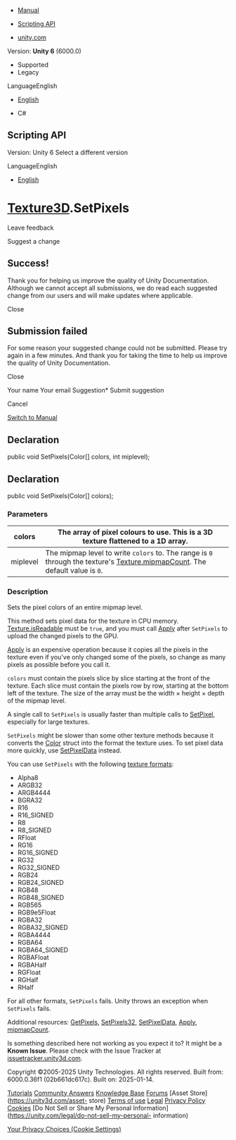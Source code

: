 [ ]()

  * [Manual](../Manual/index.html)
  * [Scripting API](../ScriptReference/index.html)

  * [unity.com](https://unity.com/)

Version: **Unity 6** (6000.0)

  * Supported
  * Legacy

LanguageEnglish

  * [English]()

  * C#

[ ](https://docs.unity3d.com)

## Scripting API

Version: Unity 6 Select a different version

LanguageEnglish

  * [English]()

#  [Texture3D](Texture3D.html).SetPixels

Leave feedback

Suggest a change

## Success!

Thank you for helping us improve the quality of Unity Documentation. Although
we cannot accept all submissions, we do read each suggested change from our
users and will make updates where applicable.

Close

## Submission failed

For some reason your suggested change could not be submitted. Please <a>try
again</a> in a few minutes. And thank you for taking the time to help us
improve the quality of Unity Documentation.

Close

Your name Your email Suggestion* Submit suggestion

Cancel

[Switch to Manual](../Manual/class-Texture3D.html "Go to Texture3D Component
in the Manual")

## Declaration

public void SetPixels(Color[] colors, int miplevel);

## Declaration

public void SetPixels(Color[] colors);

### Parameters

colors | The array of pixel colours to use. This is a 3D texture flattened to a 1D array.  
---|---  
miplevel | The mipmap level to write `colors` to. The range is `0` through the texture's [Texture.mipmapCount](Texture-mipmapCount.html). The default value is `0`.  
  
### Description

Sets the pixel colors of an entire mipmap level.

This method sets pixel data for the texture in CPU memory.
[Texture.isReadable](Texture-isReadable.html) must be `true`, and you must
call [Apply](Texture3D.Apply.html) after `SetPixels` to upload the changed
pixels to the GPU.  
  
[Apply](Texture3D.Apply.html) is an expensive operation because it copies all
the pixels in the texture even if you've only changed some of the pixels, so
change as many pixels as possible before you call it.  
  
`colors` must contain the pixels slice by slice starting at the front of the
texture. Each slice must contain the pixels row by row, starting at the bottom
left of the texture. The size of the array must be the width × height × depth
of the mipmap level.  
  
A single call to `SetPixels` is usually faster than multiple calls to
[SetPixel](Texture3D.SetPixel.html), especially for large textures.  
  
`SetPixels` might be slower than some other texture methods because it
converts the [Color](Color.html) struct into the format the texture uses. To
set pixel data more quickly, use [SetPixelData](Texture3D.SetPixelData.html)
instead.  
  
You can use `SetPixels` with the following [texture
formats](TextureFormat.html):

  * Alpha8
  * ARGB32
  * ARGB4444
  * BGRA32
  * R16
  * R16_SIGNED
  * R8
  * R8_SIGNED
  * RFloat
  * RG16
  * RG16_SIGNED
  * RG32
  * RG32_SIGNED
  * RGB24
  * RGB24_SIGNED
  * RGB48
  * RGB48_SIGNED
  * RGB565
  * RGB9e5Float
  * RGBA32
  * RGBA32_SIGNED
  * RGBA4444
  * RGBA64
  * RGBA64_SIGNED
  * RGBAFloat
  * RGBAHalf
  * RGFloat
  * RGHalf
  * RHalf

For all other formats, `SetPixels` fails. Unity throws an exception when
`SetPixels` fails.  
  
Additional resources: [GetPixels](Texture3D.GetPixels.html),
[SetPixels32](Texture3D.SetPixels32.html),
[SetPixelData](Texture3D.SetPixelData.html), [Apply](Texture3D.Apply.html),
[mipmapCount](Texture-mipmapCount.html).

Is something described here not working as you expect it to? It might be a
**Known Issue**. Please check with the Issue Tracker at
[issuetracker.unity3d.com](https://issuetracker.unity3d.com).

Copyright ©2005-2025 Unity Technologies. All rights reserved. Built from:
6000.0.36f1 (02b661dc617c). Built on: 2025-01-14.

[Tutorials](https://unity3d.com/learn) [Community
Answers](https://answers.unity3d.com) [Knowledge
Base](https://support.unity3d.com/hc/en-us)
[Forums](https://forum.unity3d.com) [Asset Store](https://unity3d.com/asset-
store) [Terms of use](https://docs.unity3d.com/Manual/TermsOfUse.html)
[Legal](https://unity.com/legal) [Privacy
Policy](https://unity.com/legal/privacy-policy)
[Cookies](https://unity.com/legal/cookie-policy) [Do Not Sell or Share My
Personal Information](https://unity.com/legal/do-not-sell-my-personal-
information)

[Your Privacy Choices (Cookie Settings)](javascript:void\(0\);)

